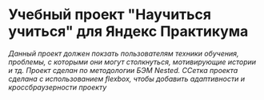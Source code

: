 # Учебный проект "Научиться учиться" для Яндекс Практикума
 
 *Данный проект должен покзать пользователям техники обучения, проблемы, с которыми они могут столкнуться, мотивирующие истории и тд. Проект сделан по методологии БЭМ Nested. ССетка проекта сделана с использованием flexbox, чтобы добавить адаптивности и кроссбраузерности проекту*